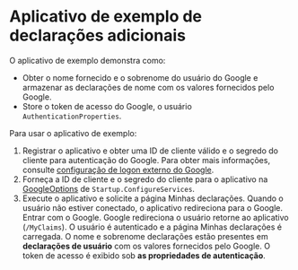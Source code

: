 # <a name="additional-claims-sample-app"></a>Aplicativo de exemplo de declarações adicionais

O aplicativo de exemplo demonstra como:

* Obter o nome fornecido e o sobrenome do usuário do Google e armazenar as declarações de nome com os valores fornecidos pelo Google.
* Store o token de acesso do Google, o usuário `AuthenticationProperties`.

Para usar o aplicativo de exemplo:

1. Registrar o aplicativo e obter uma ID de cliente válido e o segredo do cliente para autenticação do Google. Para obter mais informações, consulte [configuração de logon externo do Google](https://docs.microsoft.com/aspnet/core/security/authentication/social/google-logins).
1. Forneça a ID de cliente e o segredo do cliente para o aplicativo na [GoogleOptions](https://docs.microsoft.com/dotnet/api/microsoft.aspnetcore.authentication.google.googleoptions) de `Startup.ConfigureServices`.
1. Execute o aplicativo e solicite a página Minhas declarações. Quando o usuário não estiver conectado, o aplicativo redireciona para o Google. Entrar com o Google. Google redireciona o usuário retorne ao aplicativo (`/MyClaims`). O usuário é autenticado e a página Minhas declarações é carregada. O nome e sobrenome declarações estão presentes em **declarações de usuário** com os valores fornecidos pelo Google. O token de acesso é exibido sob **as propriedades de autenticação**.
